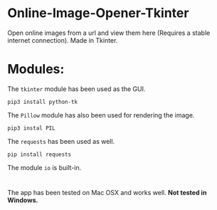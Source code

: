 # Online-Image-Opener-Tkinter
Open online images from a url and view them here (Requires a stable internet connection). Made in Tkinter. 

# 

# Modules: 

The `tkinter` module has been used as the GUI. 

```
pip3 install python-tk
```

The `Pillow` module has also been used for rendering the image. 
```
pip3 instal PIL
```
The `requests` has been used as well.

```
pip install requests

```

The module `io` is built-in.

# 

The app has been tested on Mac OSX and works well. 
**Not tested in Windows.**

